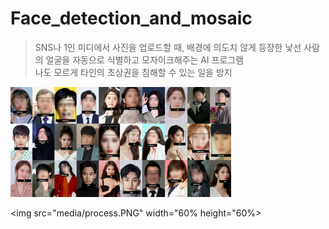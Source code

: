 # Face_detection_and_mosaic

> SNS나 1인 미디에서 사진을 업로드할 때, 배경에 의도치 않게 등장한 낯선 사람의 얼굴을 자동으로 식별하고 모자이크해주는 AI 프로그램
> <br>나도 모르게 타인의 초상권을 침해할 수 있는 일을 방지

<img src="media/results.png" width="70%" height="70%">

<img src="media/process.PNG" width="60% height="60%>

